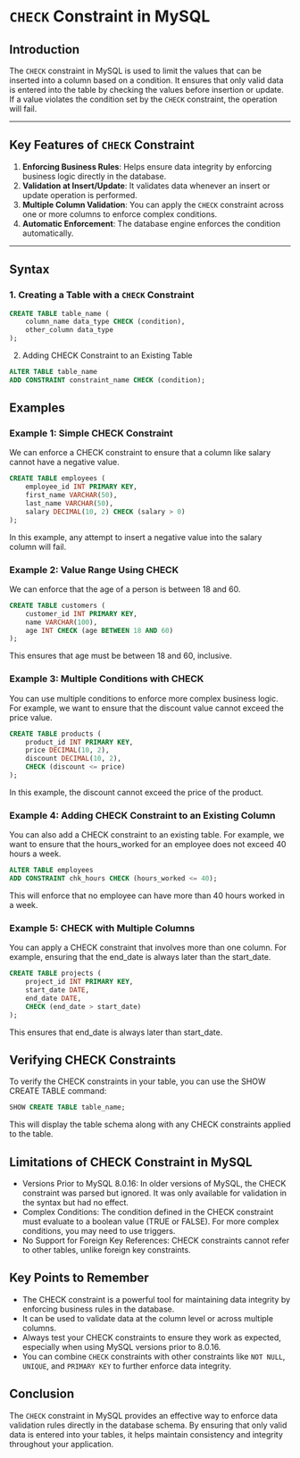 # `CHECK` Constraint in MySQL

## Introduction
The `CHECK` constraint in MySQL is used to limit the values that can be inserted into a column based on a condition. It ensures that only valid data is entered into the table by checking the values before insertion or update. If a value violates the condition set by the `CHECK` constraint, the operation will fail.

---

## Key Features of `CHECK` Constraint
1. **Enforcing Business Rules**: Helps ensure data integrity by enforcing business logic directly in the database.
2. **Validation at Insert/Update**: It validates data whenever an insert or update operation is performed.
3. **Multiple Column Validation**: You can apply the `CHECK` constraint across one or more columns to enforce complex conditions.
4. **Automatic Enforcement**: The database engine enforces the condition automatically.

---

## Syntax

### 1. Creating a Table with a `CHECK` Constraint
```sql
CREATE TABLE table_name (
    column_name data_type CHECK (condition),
    other_column data_type
);
```
2. Adding CHECK Constraint to an Existing Table
```sql
ALTER TABLE table_name
ADD CONSTRAINT constraint_name CHECK (condition);
```

## Examples
### Example 1: Simple CHECK Constraint
We can enforce a CHECK constraint to ensure that a column like salary cannot have a negative value.

```sql
CREATE TABLE employees (
    employee_id INT PRIMARY KEY,
    first_name VARCHAR(50),
    last_name VARCHAR(50),
    salary DECIMAL(10, 2) CHECK (salary > 0)
);
```
In this example, any attempt to insert a negative value into the salary column will fail.

### Example 2: Value Range Using CHECK
We can enforce that the age of a person is between 18 and 60.

```sql
CREATE TABLE customers (
    customer_id INT PRIMARY KEY,
    name VARCHAR(100),
    age INT CHECK (age BETWEEN 18 AND 60)
);
```
This ensures that age must be between 18 and 60, inclusive.

### Example 3: Multiple Conditions with CHECK
You can use multiple conditions to enforce more complex business logic. For example, we want to ensure that the discount value cannot exceed the price value.

```sql
CREATE TABLE products (
    product_id INT PRIMARY KEY,
    price DECIMAL(10, 2),
    discount DECIMAL(10, 2),
    CHECK (discount <= price)
);
```
In this example, the discount cannot exceed the price of the product.

### Example 4: Adding CHECK Constraint to an Existing Column
You can also add a CHECK constraint to an existing table. For example, we want to ensure that the hours_worked for an employee does not exceed 40 hours a week.

```sql
ALTER TABLE employees
ADD CONSTRAINT chk_hours CHECK (hours_worked <= 40);
```
This will enforce that no employee can have more than 40 hours worked in a week.

### Example 5: CHECK with Multiple Columns
You can apply a CHECK constraint that involves more than one column. For example, ensuring that the end_date is always later than the start_date.

```sql
CREATE TABLE projects (
    project_id INT PRIMARY KEY,
    start_date DATE,
    end_date DATE,
    CHECK (end_date > start_date)
);
```
This ensures that end_date is always later than start_date.

## Verifying CHECK Constraints
To verify the CHECK constraints in your table, you can use the SHOW CREATE TABLE command:

```sql
SHOW CREATE TABLE table_name;
```

This will display the table schema along with any CHECK constraints applied to the table.

## Limitations of CHECK Constraint in MySQL
- Versions Prior to MySQL 8.0.16: In older versions of MySQL, the CHECK constraint was parsed but ignored. It was only available for validation in the syntax but had no effect.
- Complex Conditions: The condition defined in the CHECK constraint must evaluate to a boolean value (TRUE or FALSE). For more complex conditions, you may need to use triggers.
- No Support for Foreign Key References: CHECK constraints cannot refer to other tables, unlike foreign key constraints.

## Key Points to Remember
- The CHECK constraint is a powerful tool for maintaining data integrity by enforcing business rules in the database.
- It can be used to validate data at the column level or across multiple columns.
- Always test your CHECK constraints to ensure they work as expected, especially when using MySQL versions prior to 8.0.16.
- You can combine `CHECK` constraints with other constraints like `NOT NULL`,` UNIQUE`, and `PRIMARY KEY` to further enforce data integrity.

## Conclusion
The `CHECK` constraint in MySQL provides an effective way to enforce data validation rules directly in the database schema. By ensuring that only valid data is entered into your tables, it helps maintain consistency and integrity throughout your application.
